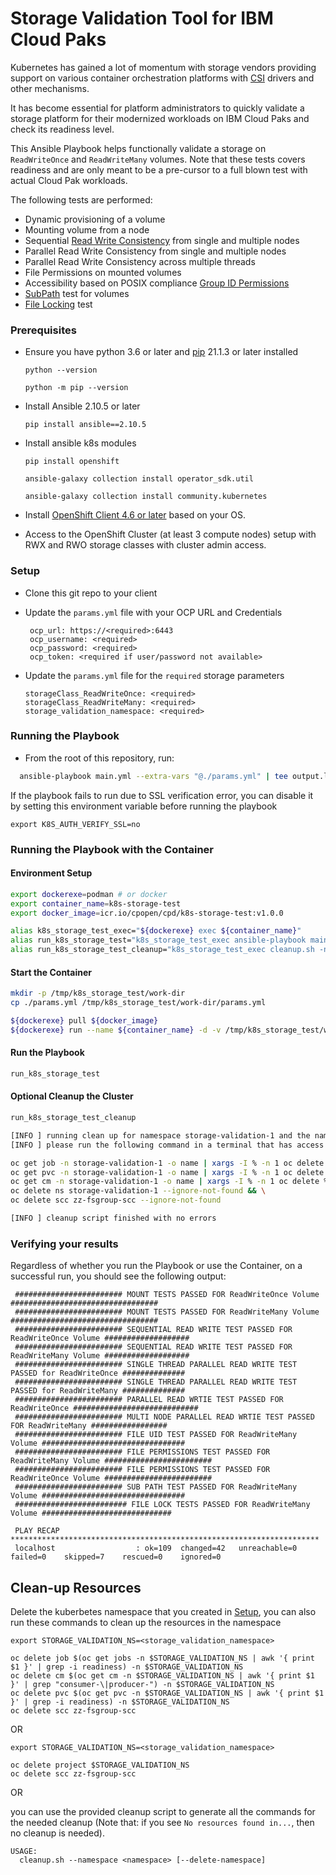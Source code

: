# Storage Validation Tool for IBM Cloud Paks

Kubernetes has gained a lot of momentum with storage vendors providing support on various container orchestration platforms with [CSI](https://kubernetes-csi.github.io/docs/drivers.html) drivers and other mechanisms.

It has become essential for platform administrators to quickly validate a storage platform for their modernized workloads on IBM Cloud Paks and check its readiness level.

This Ansible Playbook helps functionally validate a storage on `ReadWriteOnce` and `ReadWriteMany` volumes. Note that these tests covers readiness and are only meant to be a pre-cursor to a full blown test with actual Cloud Pak workloads.

The following tests are performed:

 - Dynamic provisioning of a volume
 - Mounting volume from a node
 - Sequential [Read Write Consistency](./roles/storage-readiness/README.md#read-write-tests) from single and multiple nodes
 - Parallel Read Write Consistency from single and multiple nodes
 - Parallel Read Write Consistency across multiple threads
 - File Permissions on mounted volumes
 - Accessibility based on POSIX compliance [Group ID Permissions](./roles/storage-readiness/README.md#gid-tests)
 - [SubPath](https://kubernetes.io/docs/concepts/storage/volumes/#using-subpath) test for volumes
 - [File Locking](https://pubs.opengroup.org/onlinepubs/9699919799/functions/fcntl.html) test

### Prerequisites

- Ensure you have python 3.6 or later and [pip](https://pip.pypa.io/en/stable/installation/) 21.1.3 or later installed

  `python --version`

  `python -m pip --version`

- Install Ansible 2.10.5 or later

  `pip install ansible==2.10.5`

- Install ansible k8s modules

  `pip install openshift`

  `ansible-galaxy collection install operator_sdk.util`

  `ansible-galaxy collection install community.kubernetes`

- Install [OpenShift Client 4.6 or later](https://mirror.openshift.com/pub/openshift-v4/x86_64/clients/ocp/4.6.31) based on your OS.

- Access to the OpenShift Cluster (at least 3 compute nodes) setup with RWX and RWO storage classes with cluster admin access.

### Setup

 - Clone this git repo to your client

 - Update the `params.yml` file with your OCP URL and Credentials

   ```
    ocp_url: https://<required>:6443
    ocp_username: <required>
    ocp_password: <required>
    ocp_token: <required if user/password not available>
   ```

 - Update the `params.yml` file for the `required` storage parameters

    ```
    storageClass_ReadWriteOnce: <required>
    storageClass_ReadWriteMany: <required>
    storage_validation_namespace: <required>
    ```

### Running the Playbook

 - From the root of this repository, run:

  ```bash
    ansible-playbook main.yml --extra-vars "@./params.yml" | tee output.log
  ```

  If the playbook fails to run due to SSL verification error, you can disable it by setting this environment variable before running the playbook

  ```
  export K8S_AUTH_VERIFY_SSL=no
  ```


### Running the Playbook with the Container

#### Environment Setup

```sh
export dockerexe=podman # or docker
export container_name=k8s-storage-test
export docker_image=icr.io/cpopen/cpd/k8s-storage-test:v1.0.0

alias k8s_storage_test_exec="${dockerexe} exec ${container_name}"
alias run_k8s_storage_test="k8s_storage_test_exec ansible-playbook main.yml --extra-vars \"@/tmp/work-dir/params.yml\" | tee output.log"
alias run_k8s_storage_test_cleanup="k8s_storage_test_exec cleanup.sh -n ${NAMESPACE} -d"
```

#### Start the Container

```sh
mkdir -p /tmp/k8s_storage_test/work-dir
cp ./params.yml /tmp/k8s_storage_test/work-dir/params.yml

${dockerexe} pull ${docker_image}
${dockerexe} run --name ${container_name} -d -v /tmp/k8s_storage_test/work-dir:/tmp/work-dir ${docker_image}
```

#### Run the Playbook

```sh
run_k8s_storage_test
```

#### Optional Cleanup the Cluster

```sh
run_k8s_storage_test_cleanup

[INFO ] running clean up for namespace storage-validation-1 and the namespace will be deleted
[INFO ] please run the following command in a terminal that has access to the cluster to clean up after the ansible playbooks

oc get job -n storage-validation-1 -o name | xargs -I % -n 1 oc delete % -n storage-validation-1 && \
oc get pvc -n storage-validation-1 -o name | xargs -I % -n 1 oc delete % -n storage-validation-1 && \
oc get cm -n storage-validation-1 -o name | xargs -I % -n 1 oc delete % -n storage-validation-1 && \
oc delete ns storage-validation-1 --ignore-not-found && \
oc delete scc zz-fsgroup-scc --ignore-not-found

[INFO ] cleanup script finished with no errors
```

### Verifying your results

Regardless of whether you run the Playbook or use the Container,
on a successful run, you should see the following output:

```
 ######################## MOUNT TESTS PASSED FOR ReadWriteOnce Volume  #################################
 ######################## MOUNT TESTS PASSED FOR ReadWriteMany Volume  #################################
 ######################## SEQUENTIAL READ WRITE TEST PASSED FOR ReadWriteOnce Volume ###################
 ######################## SEQUENTIAL READ WRITE TEST PASSED FOR ReadWriteMany Volume ###################
 ######################## SINGLE THREAD PARALLEL READ WRITE TEST PASSED for ReadWriteOnce ##############
 ######################## SINGLE THREAD PARALLEL READ WRITE TEST PASSED for ReadWriteMany ##############
 ######################## PARALLEL READ WRTIE TEST PASSED FOR ReadWriteOnce ############################
 ######################## MULTI NODE PARALLEL READ WRTIE TEST PASSED FOR ReadWriteMany #################
 ######################## FILE UID TEST PASSED FOR ReadWriteMany Volume ################################
 ######################## FILE PERMISSIONS TEST PASSED FOR ReadWriteMany Volume ########################
 ######################## FILE PERMISSIONS TEST PASSED FOR ReadWriteOnce Volume ########################
 ######################## SUB PATH TEST PASSED FOR ReadWriteMany Volume ################################
 ######################### FILE LOCK TESTS PASSED FOR ReadWriteMany Volume #############################
```

```
 PLAY RECAP *********************************************************************
 localhost                  : ok=109  changed=42   unreachable=0    failed=0    skipped=7    rescued=0    ignored=0   
```

## Clean-up Resources

Delete the kuberbetes namespace that you created in [Setup](#setup), you can also run these commands to clean up the
resources in the namespace

```
export STORAGE_VALIDATION_NS=<storage_validation_namespace>

oc delete job $(oc get jobs -n $STORAGE_VALIDATION_NS | awk '{ print $1 }' | grep -i readiness) -n $STORAGE_VALIDATION_NS
oc delete cm $(oc get cm -n $STORAGE_VALIDATION_NS | awk '{ print $1 }' | grep "consumer-\|producer-") -n $STORAGE_VALIDATION_NS
oc delete pvc $(oc get pvc -n $STORAGE_VALIDATION_NS | awk '{ print $1 }' | grep -i readiness) -n $STORAGE_VALIDATION_NS
oc delete scc zz-fsgroup-scc
```

OR

```
export STORAGE_VALIDATION_NS=<storage_validation_namespace>

oc delete project $STORAGE_VALIDATION_NS
oc delete scc zz-fsgroup-scc
```

OR

you can use the provided cleanup script to generate all the commands for the needed cleanup 
(Note that: if you see `No resources found in...`, then no cleanup is needed).

```
USAGE:
  cleanup.sh --namespace <namespace> [--delete-namespace]
``` 
